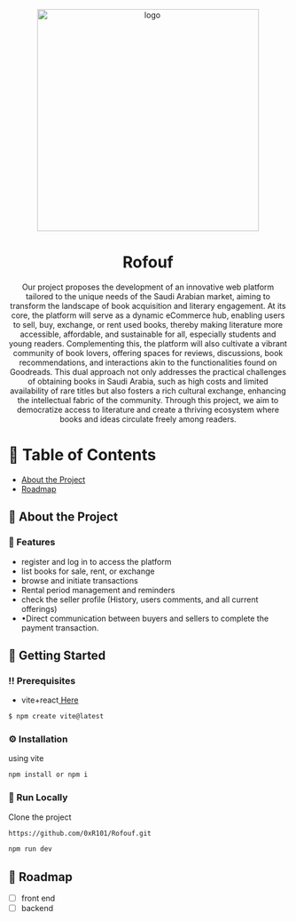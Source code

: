<div align='center'>

<img src=https://i.postimg.cc/ZnjdTC4X/Copy-of.gif alt="logo" width=400 height=400 />
<br>
<h1>Rofouf</h1>
<p>Our project proposes the development of an innovative web platform tailored to the unique needs of the Saudi Arabian market, aiming to transform the landscape of book acquisition and literary engagement. At its core, the platform will serve as a dynamic eCommerce hub, enabling users to sell, buy, exchange, or rent used books, thereby making literature more accessible, affordable, and sustainable for all, especially students and young readers. Complementing this, the platform will also cultivate a vibrant community of book lovers, offering spaces for reviews, discussions, book recommendations, and interactions akin to the functionalities found on Goodreads. This dual approach not only addresses the practical challenges of obtaining books in Saudi Arabia, such as high costs and limited availability of rare titles but also fosters a rich cultural exchange, enhancing the intellectual fabric of the community. Through this project, we aim to democratize access to literature and create a thriving ecosystem where books and ideas circulate freely among readers.</p>




</div>

# :notebook_with_decorative_cover: Table of Contents

- [About the Project](#star2-about-the-project)
- [Roadmap](#compass-roadmap)


## :star2: About the Project

### :dart: Features
- register and log in to access the platform
- list books for sale, rent, or exchange
- browse and initiate transactions
- Rental period management and reminders
- check the seller profile (History, users comments, and all current offerings)
- •Direct communication between buyers and sellers to complete the payment transaction.


## :toolbox: Getting Started

### :bangbang: Prerequisites

- vite+react<a href="https://vitejs.dev/"> Here</a>
```bash
$ npm create vite@latest
```


### :gear: Installation

using vite
```bash
npm install or npm i
```


### :running: Run Locally

Clone the project

```bash
https://github.com/0xR101/Rofouf.git
```

```bash
npm run dev
```


## :compass: Roadmap

* [ ] front end
* [ ] backend
